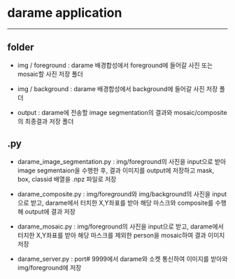 # darame application
----

## folder

- img / foreground : darame 배경합성에서 foreground에 들어갈 사진 또는 mosaic할 사진 저장 폴더

- img / background : darame 배경합성에서 background에 들어갈 사진 저장 폴더

- output : darame에 전송할 image segmentation의 결과와 mosaic/composite의 최종결과 저장 폴더


## .py

- darame_image_segmentation.py : img/foreground의 사진을 input으로 받아 image segmentaion을 수행한 후, 결과 이미지를 output에 저장하고 mask, box, classid 배열을 .npz 파일로 저장

- darame_composite.py : img/foreground와 img/background의 사진을 input으로 받고, darame에서 터치한 X,Y좌표를 받아 해당 마스크와 composite를 수행해 output에 결과 저장

- darame_mosaic.py : img/foreground의 사진을 input으로 받고, darame에서 터치한 X,Y좌표를 받아 해당 마스크를 제외한 person을 mosaic하여 결과 이미지 저장

- darame_server.py : port# 9999에서 darame와 소켓 통신하여 이미지를 받아와 img/foreground에 저장
